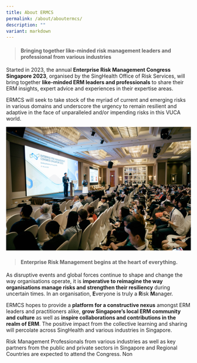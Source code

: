 ```yaml
---
title: About ERMCS
permalink: /about/aboutermcs/
description: ""
variant: markdown
---
```

> ####  **Bringing together like-minded risk management leaders and professional from various industries**

Started in 2023, the annual **Enterprise Risk Management Congress Singapore 2023**, organised by the SingHealth Office of Risk Services, will bring together **like-minded ERM leaders and professionals** to share their ERM insights, expert advice and experiences in their expertise areas. 

ERMCS will seek to take stock of the myriad of current and emerging risks in various domains and underscore the urgency to remain resilient and adaptive in the face of unparalleled and/or impending risks in this VUCA world.

![](/images/Img_0054.jpg)

> #### **Enterprise Risk Management begins at the heart of everything.**

As disruptive events and global forces continue to shape and change the way organisations operate, it is **imperative to reimagine the way organisations manage risks and strengthen their resiliency** during uncertain times. In an organisation, **E**veryone is truly a **R**isk **M**anager.

ERMCS hopes to provide a **platform for a constructive nexus** amongst ERM leaders and practitioners alike, **grow Singapore’s local ERM community and culture** as well as **inspire collaborations and contributions in the realm of ERM**. The positive impact from the collective learning and sharing will percolate across SingHealth and various industries in Singapore.

Risk Management Professionals from various industries as well as key partners from the public and private sectors in Singapore and Regional Countries are expected to attend the Congress. Non